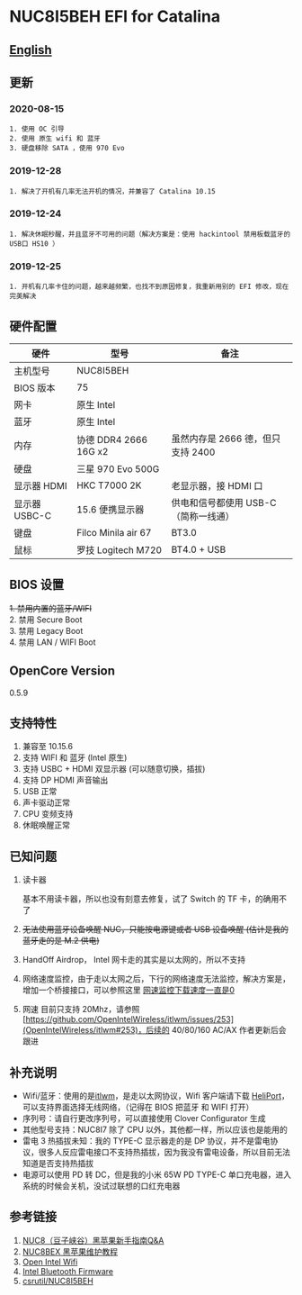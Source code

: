 # NUC8I5BEH EFI for Catalina

## [English](./README_EN.md)

## 更新

### 2020-08-15

    1. 使用 OC 引导
    2. 使用 原生 wifi 和 蓝牙
    3. 硬盘移除 SATA ，使用 970 Evo

### 2019-12-28

    1. 解决了开机有几率无法开机的情况，并兼容了 Catalina 10.15

### 2019-12-24

    1. 解决休眠秒醒，并且蓝牙不可用的问题（解决方案是：使用 hackintool 禁用板载蓝牙的USB口 HS10 ）

### 2019-12-25

    1. 开机有几率卡住的问题，越来越频繁，也找不到原因修复，我重新用别的 EFI 修改，现在完美解决

## 硬件配置

| 硬件          | 型号                  | 备注                                 |
| ------------- | --------------------- | ------------------------------------ |
| 主机型号      | NUC8I5BEH             |                                      |
| BIOS 版本     | 75                    |                                      |
| 网卡          | 原生 Intel            |                                      |
| 蓝牙          | 原生 Intel            |                                      |
| 内存          | 协德 DDR4 2666 16G x2 | 虽然内存是 2666 德，但只支持 2400    |
| 硬盘          | 三星 970 Evo 500G     |                                      |
| 显示器 HDMI   | HKC T7000 2K          | 老显示器，接 HDMI 口                 |
| 显示器 USBC-C | 15.6 便携显示器       | 供电和信号都使用 USB-C（简称一线通） |
| 键盘          | Filco Minila air 67   | BT3.0                                |
| 鼠标          | 罗技 Logitech M720    | BT4.0 + USB                          |

## BIOS 设置

~~1. 禁用内置的蓝牙/WIFI~~  
2. 禁用 Secure Boot  
3. 禁用 Legacy Boot  
4. 禁用 LAN / WIFI Boot  

## OpenCore Version

0.5.9

## 支持特性

1. 兼容至 10.15.6
2. 支持 WIFI 和 蓝牙 (Intel 原生)
3. 支持 USBC + HDMI 双显示器 (可以随意切换，插拔)
4. 支持 DP HDMI 声音输出
5. USB 正常
6. 声卡驱动正常
7. CPU 变频支持
8. 休眠唤醒正常

## 已知问题

1. 读卡器

   基本不用读卡器，所以也没有刻意去修复，试了 Switch 的 TF 卡，的确用不了

2. ~~无法使用蓝牙设备唤醒 NUC，只能按电源键或者 USB 设备唤醒 (估计是我的蓝牙走的是 M.2 供电)~~

3. HandOff Airdrop， Intel 网卡走的其实是以太网的，所以不支持

4. 网络速度监控，由于走以太网之后，下行的网络速度无法监控，解决方案是，增加一个桥接接口，可以参照这里 [网速监控下载速度一直是0](https://github.com/OpenIntelWireless/itlwm/issues/172)

5. 网速 目前只支持 20Mhz，请参照 [https://github.com/OpenIntelWireless/itlwm/issues/253](OpenIntelWireless/itlwm#253)，后续的 40/80/160 AC/AX 作者更新后会跟进

## 补充说明

- Wifi/蓝牙：使用的是[itlwm](https://github.com/OpenIntelWireless/itlwm)，是走以太网协议，Wifi 客户端请下载 [HeliPort](https://github.com/OpenIntelWireless/HeliPort)，可以支持界面选择无线网络，（记得在 BIOS 把蓝牙 和 WIFI 打开）
- 序列号：请自行更改序列号，可以直接使用 Clover Configurator 生成
- 其他型号支持：NUC8I7 除了 CPU 以外，其他都一样，所以应该也是能用的
- 雷电 3 热插拔未知：我的 TYPE-C 显示器走的是 DP 协议，并不是雷电协议，很多人反应雷电接口不支持热插拔，因为我没有雷电设备，所以目前无法知道是否支持热插拔
- 电源可以使用 PD 转 DC，但是我的小米 65W PD TYPE-C 单口充电器，进入系统的时候会关机，没试过联想的口红充电器

## 参考链接

1. [NUC8（豆子峡谷）黑苹果新手指南Q&A](https://www.jianshu.com/p/b298da6afef3)
2. [NUC8BEX 黑苹果维护教程](https://www.jianshu.com/p/2b8516276147)
3. [Open Intel Wifi](https://github.com/OpenIntelWireless/itlwm)
4. [Intel Bluetooth Firmware](https://github.com/OpenIntelWireless/IntelBluetoothFirmware)
5. [csrutil/NUC8I5BEH](https://github.com/csrutil/NUC8I5BEH)
